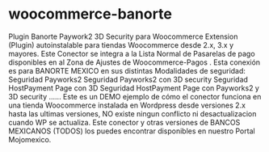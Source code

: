 # woocommerce-banorte
Plugin Banorte Paywork2 3D Security para Woocommerce
Extension (Plugin) autoinstalable para tiendas Woocommerce desde 2.x, 3.x y mayores. Este Conector se integra a la Lista Normal de Pasarelas de pago disponibles en al Zona de Ajustes de Woocommerce-Pagos .
Esta conexión es para BANORTE MEXICO en sus distintas Modalidades de seguridad:
Seguridad Payworks2 
Seguridad Payworks2 con 3D security
Seguridad HostPayment Page con 3D
Seguridad HostPayment Page con Payworks2 y 3D security
......
Este es un DEMO ejemplo de cómo el conector funciona en una tienda Woocommerce instalada en Wordpress desde versiones 2.x hasta las ultimas versiones, NO existe ningun conflicto ni desactualizacion cuando WP se actualiza.
Este conector y otras versiones de BANCOS MEXICANOS (TODOS) los puedes encontrar disponibles en nuestro Portal Mojomexico.
